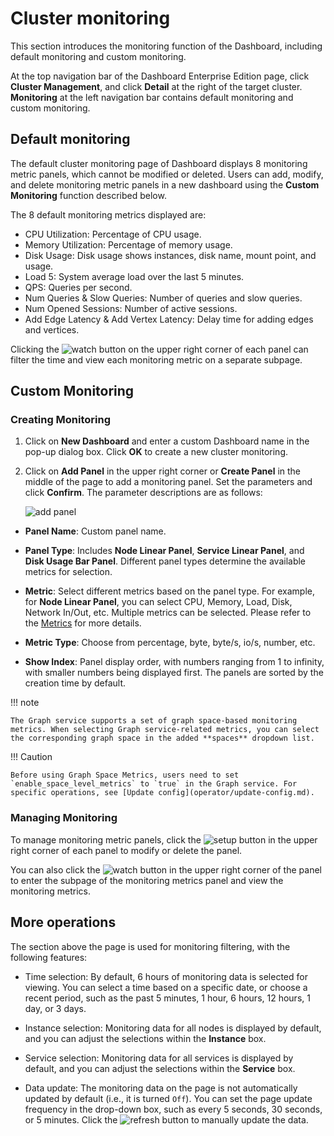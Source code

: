 # Cluster monitoring

This section introduces the monitoring function of the Dashboard, including default monitoring and custom monitoring.

At the top navigation bar of the Dashboard Enterprise Edition page, click **Cluster Management**, and click **Detail** at the right of the target cluster. **Monitoring** at the left navigation bar contains default monitoring and custom monitoring.

## Default monitoring

The default cluster monitoring page of Dashboard displays 8 monitoring metric panels, which cannot be modified or deleted. Users can add, modify, and delete monitoring metric panels in a new dashboard using the **Custom Monitoring** function described below.

The 8 default monitoring metrics displayed are:

- CPU Utilization: Percentage of CPU usage.
- Memory Utilization: Percentage of memory usage.
- Disk Usage: Disk usage shows instances, disk name, mount point, and usage.
- Load 5: System average load over the last 5 minutes.
- QPS: Queries per second.
- Num Queries & Slow Queries: Number of queries and slow queries.
- Num Opened Sessions: Number of active sessions.
- Add Edge Latency & Add Vertex Latency: Delay time for adding edges and vertices.

Clicking the ![watch](https://docs-cdn.nebula-graph.com.cn/figures/watch.png) button on the upper right corner of each panel can filter the time and view each monitoring metric on a separate subpage.

## Custom Monitoring

### Creating Monitoring

1. Click on **New Dashboard** and enter a custom Dashboard name in the pop-up dialog box. Click **OK** to create a new cluster monitoring.

2. Click on **Add Panel** in the upper right corner or **Create Panel** in the middle of the page to add a monitoring panel. Set the parameters and click **Confirm**. The parameter descriptions are as follows:

   ![add panel](https://docs-cdn.nebula-graph.com.cn/figures/ds-monitor-230621.png)

- **Panel Name**: Custom panel name.

- **Panel Type**: Includes **Node Linear Panel**, **Service Linear Panel**, and **Disk Usage Bar Panel**. Different panel types determine the available metrics for selection.

- **Metric**: Select different metrics based on the panel type. For example, for **Node Linear Panel**, you can select CPU, Memory, Load, Disk, Network In/Out, etc. Multiple metrics can be selected. Please refer to the [Metrics](../7.monitor-parameter.md) for more details.

- **Metric Type**: Choose from percentage, byte, byte/s, io/s, number, etc.

- **Show Index**: Panel display order, with numbers ranging from 1 to infinity, with smaller numbers being displayed first. The panels are sorted by the creation time by default.

!!! note

    The Graph service supports a set of graph space-based monitoring metrics. When selecting Graph service-related metrics, you can select the corresponding graph space in the added **spaces** dropdown list.

!!! Caution

    Before using Graph Space Metrics, users need to set `enable_space_level_metrics` to `true` in the Graph service. For specific operations, see [Update config](operator/update-config.md).

### Managing Monitoring

To manage monitoring metric panels, click the ![setup](https://docs-cdn.nebula-graph.com.cn/figures/Setup_cn.png) button in the upper right corner of each panel to modify or delete the panel.

You can also click the ![watch](https://docs-cdn.nebula-graph.com.cn/figures/watch.png) button in the upper right corner of the panel to enter the subpage of the monitoring metrics panel and view the monitoring metrics.

## More operations

The section above the page is used for monitoring filtering, with the following features:

- Time selection: By default, 6 hours of monitoring data is selected for viewing. You can select a time based on a specific date, or choose a recent period, such as the past 5 minutes, 1 hour, 6 hours, 12 hours, 1 day, or 3 days.

- Instance selection: Monitoring data for all nodes is displayed by default, and you can adjust the selections within the **Instance** box.

- Service selection: Monitoring data for all services is displayed by default, and you can adjust the selections within the **Service** box.

- Data update: The monitoring data on the page is not automatically updated by default (i.e., it is turned `Off`). You can set the page update frequency in the drop-down box, such as every 5 seconds, 30 seconds, or 5 minutes. Click the ![refresh](https://docs-cdn.nebula-graph.com.cn/figures/refresh-220616.png) button to manually update the data.